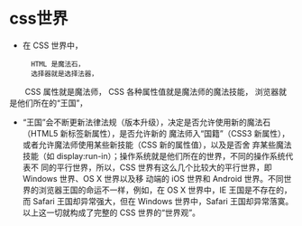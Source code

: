# css世界 #

- 在 CSS 世界中，

        HTML 是魔法石，
        选择器就是选择法器，
        CSS 属性就是魔法师，
        CSS 各种属性值就是魔法师的魔法技能，
        浏览器就是他们所在的“王国”，

- “王国”会不断更新法律法规（版本升级），决定是否允许使用新的魔法石（HTML5 新标签新属性），是否允许新的
魔法师入“国籍”（CSS3 新属性），或者允许魔法师使用某些新技能（CSS 新的属性值），以及是否舍
弃某些魔法技能（如 display:run-in）；操作系统就是他们所在的世界，不同的操作系统代表不
同的平行世界，所以，CSS 世界有这么几个比较大的平行世界，即 Windows 世界、OS X 世界以及移
动端的 iOS 世界和 Android 世界。不同世界的浏览器王国的命运不一样，例如，在 OS X 世界中，IE
王国是不存在的，而 Safari 王国却异常强大，但在 Windows 世界中，Safari 王国却异常落寞。
以上这一切就构成了完整的 CSS 世界的“世界观”。
